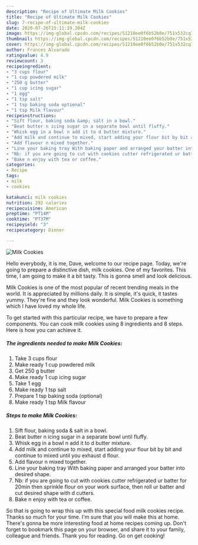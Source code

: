 ```yaml
---
description: "Recipe of Ultimate Milk Cookies"
title: "Recipe of Ultimate Milk Cookies"
slug: 7-recipe-of-ultimate-milk-cookies
date: 2020-07-26T15:11:19.204Z
image: https://img-global.cpcdn.com/recipes/51210ee0f6b52b0e/751x532cq70/milk-cookies-recipe-main-photo.jpg
thumbnail: https://img-global.cpcdn.com/recipes/51210ee0f6b52b0e/751x532cq70/milk-cookies-recipe-main-photo.jpg
cover: https://img-global.cpcdn.com/recipes/51210ee0f6b52b0e/751x532cq70/milk-cookies-recipe-main-photo.jpg
author: Frances Alvarado
ratingvalue: 4.9
reviewcount: 3
recipeingredient:
- "3 cups flour"
- "1 cup powdered milk"
- "250 g butter"
- "1 cup icing sugar"
- "1 egg"
- "1 tsp salt"
- "1 tsp baking soda optional"
- "1 tsp Milk flavour"
recipeinstructions:
- "Sift flour, baking soda &amp; salt in a bowl."
- "Beat butter n icing sugar in a separate bowl until fluffy."
- "Whisk egg in a bowl n add it to d butter mixture."
- "Add milk and continue to mixed, start adding your flour bit by bit and continue to mixed until you exhaust d flour."
- "Add flavour n mixed together."
- "Line your baking tray With baking paper and arranged your batter into desired shape."
- "Nb: if you are going to cut with cookies cutter refrigerated ur batter for 20min then sprinkle flour on your work surface, then roll ur batter and cut desired shape with d cutters."
- "Bake n enjoy with tea or coffee."
categories:
- Recipe
tags:
- milk
- cookies

katakunci: milk cookies 
nutrition: 292 calories
recipecuisine: American
preptime: "PT14M"
cooktime: "PT37M"
recipeyield: "3"
recipecategory: Dinner

---
```



![Milk Cookies](https://img-global.cpcdn.com/recipes/51210ee0f6b52b0e/751x532cq70/milk-cookies-recipe-main-photo.jpg)

Hello everybody, it is me, Dave, welcome to our recipe page. Today, we're going to prepare a distinctive dish, milk cookies. One of my favorites. This time, I am going to make it a bit tasty. This is gonna smell and look delicious.

Milk Cookies is one of the most popular of recent trending meals in the world. It is appreciated by millions daily. It is simple, it's quick, it tastes yummy. They're fine and they look wonderful. Milk Cookies is something which I have loved my whole life.




To get started with this particular recipe, we have to prepare a few components. You can cook milk cookies using 8 ingredients and 8 steps. Here is how you can achieve it.

##### The ingredients needed to make Milk Cookies:

1. Take 3 cups flour
1. Make ready 1 cup powdered milk
1. Get 250 g butter
1. Make ready 1 cup icing sugar
1. Take 1 egg
1. Make ready 1 tsp salt
1. Prepare 1 tsp baking soda (optional)
1. Make ready 1 tsp Milk flavour




##### Steps to make Milk Cookies:

1. Sift flour, baking soda &amp; salt in a bowl.
1. Beat butter n icing sugar in a separate bowl until fluffy.
1. Whisk egg in a bowl n add it to d butter mixture.
1. Add milk and continue to mixed, start adding your flour bit by bit and continue to mixed until you exhaust d flour.
1. Add flavour n mixed together.
1. Line your baking tray With baking paper and arranged your batter into desired shape.
1. Nb: if you are going to cut with cookies cutter refrigerated ur batter for 20min then sprinkle flour on your work surface, then roll ur batter and cut desired shape with d cutters.
1. Bake n enjoy with tea or coffee.




So that is going to wrap this up with this special food milk cookies recipe. Thanks so much for your time. I'm sure that you will make this at home. There's gonna be more interesting food at home recipes coming up. Don't forget to bookmark this page on your browser, and share it to your family, colleague and friends. Thank you for reading. Go on get cooking!
